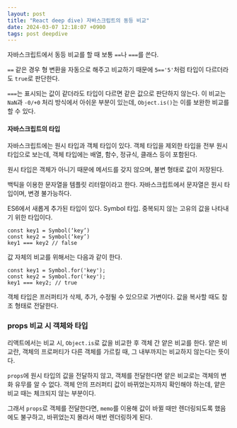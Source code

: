 ```yaml
---
layout: post
title: "React deep dive) 자바스크립트의 동등 비교"
date: 2024-03-07 12:18:07 +0900
tags: post deepdive
---
```


자바스크립트에서 동등 비교를 할 때 보통 `==`나 `===`를 쓴다.

`==` 같은 경우 형 변환을 자동으로 해주고 비교하기 때문에 `5=='5'`처럼 타입이 다르더라도 `true`로 판단한다.

`===`는 표시되는 값이 같더라도 타입이 다르면 같은 값으로 판단하지 않는다. 이 비교는 `NaN`과 `-0/+0` 처리 방식에서 아쉬운 부분이 있는데, `Object.is()`는 이를 보완한 비교를 할 수 있다.

#### 자바스크립트의 타입

자바스크립트에는 원시 타입과 객체 타입이 있다. 객체 타입을 제외한 타입을 전부 원시 타입으로 보는데, 객체 타입에는 배열, 함수, 정규식, 클래스 등이 포함된다.

원시 타입은 객체가 아니기 때문에 메서드를 갖지 않으며, 불변 형태로 값이 저장된다.

백틱을 이용한 문자열을 템플릿 리터럴이라고 한다. 자바스크립트에서 문자열은 원시 타입이며, 변경 불가능하다.

ES6에서 새롭게 추가된 타입이 있다. Symbol 타입. 중복되지 않는 고유의 값을 나타내기 위한 타입이다.

```
const key1 = Symbol(‘key’)
const key2 = Symbol(‘key’)
key1 === key2 // false
```

값 자체의 비교를 위해서는 다음과 같이 한다.

```
const key1 = Symbol.for('key');
const key2 = Symbol.for('key');
key1 === key2; // true
```

객체 타입은 프러퍼티가 삭제, 추가, 수정될 수 있으므로 가변이다. 값을 복사할 때도 참조 형태로 전달한다.

### props 비교 시 객체와 타입

리액트에서는 비교 시, `Object.is`로 값을 비교한 후 객체 간 얕은 비교를 한다. 얕은 비교란, 객체의 프로퍼티가 다른 객체를 가르킬 때, 그 내부까지는 비교하지 않는다는 뜻이다.

`props`에 원시 타입의 값을 전달하지 않고, 객체를 전달한다면 얕은 비교로는 객체의 변화 유무를 알 수 없다. 객체 안의 프러퍼티 값이 바뀌었는지까지 확인해야 하는데, 얕은 비교 때는 체크되지 않는 부분이다.

그래서 `props`로 객체를 전달한다면, `memo`를 이용해 값이 바뀔 때만 렌더링되도록 했음에도 불구하고, 바뀌었는지 몰라서 매번 렌더링하게 된다.
